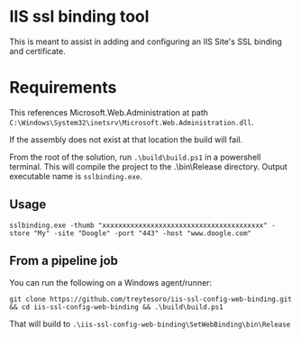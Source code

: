 # IIS ssl binding tool

This is meant to assist in adding and configuring an IIS Site's SSL binding and certificate.

# Requirements

This references Microsoft.Web.Administration at path `C:\Windows\System32\inetsrv\Microsoft.Web.Administration.dll`.

If the assembly does not exist at that location the build will fail.

From the root of the solution, run `.\build\build.ps1` in a powershell terminal. This will compile the project to the .\bin\Release directory. Output executable name is `sslbinding.exe`.

## Usage

```
sslbinding.exe -thumb "xxxxxxxxxxxxxxxxxxxxxxxxxxxxxxxxxxxxxxxx" -store "My" -site "Doogle" -port "443" -host "www.doogle.com"
```

## From a pipeline job 

You can run the following on a Windows agent/runner:

```
git clone https://github.com/treytesoro/iis-ssl-config-web-binding.git && cd iis-ssl-config-web-binding && .\build\build.ps1
```

That will build to `.\iis-ssl-config-web-binding\SetWebBinding\bin\Release`